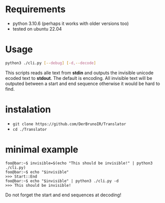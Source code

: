 # Requirements 

- python 3.10.6 (perhaps it works with older versions too)
- tested on ubuntu 22.04

# Usage
```bash 
python3 ./cli.py [--debug] [-d,--decode]
```
This scripts reads alle text from **stdin** and outputs the invisible unicode ecoded text to **stdout**.
The default is encoding. All invisible text will be outputed between a start and end sequence otherwise it would be hard to find.

# instalation
- `git clone https://github.com/DerBrunoIR/Translator`
- `cd ./Translator`
  
# minimal example 

```console
foo@bar:~$ invisible=$(echo "This should be invisible!" | python3 ./cli.py)
foo@bar:~$ echo "$invisible"
>>> Start::End
foo@bar:~$ echo "$invisible" | python3 ./cli.py -d
>>> This should be invisible!
```
Do not forget the start and end sequences at decoding!
